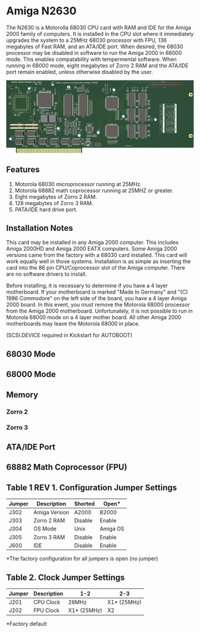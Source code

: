 # Amiga N2630
The N2630 is a Motorolla 68030 CPU card with RAM and IDE for the Amiga 2000 family of computers. It is installed in the CPU slot where it immediately upgrades the system to a 25MHz 68030 processor with FPU, 136 megabytes of Fast RAM, and an ATA/IDE port. When desired, the 68030 processor may be disabled in software to run the Amiga 2000 in 68000 mode. This enables compatability with tempermental software. When running in 68000 mode, eight megabytes of Zorro 2 RAM and the ATA/IDE port remain enabled, unless otherwise disabled by the user.

<img src="/Images/N2360_PCB_R1.png" width="750">

## Features
1. Motorola 68030 microprocessor running at 25MHz.
2. Motorola 68882 math coprocessor running at 25MHZ or greater.
3. Eight megabytes of Zorro 2 RAM.
4. 128 megabytes of Zorro 3 RAM.
5. PATA/IDE hard drive port.

## Installation Notes
This card may be installed in any Amiga 2000 computer. This includes Amiga 2000HD and Amiga 2000 EATX computers. Some Amiga 2000 versions came from the factory with a 68030 card installed. This card will work equally well in those systems. Installation is as simple as inserting the card into the 86 pin CPU/Coprocessor slot of the Amiga computer. There are no software drivers to install.  

Before installing, it is necessary to determine if you have a 4 layer motherboard. If your motherboard is marked "Made In Germany" and "(C) 1986 Commodore" on the left side of the board, you have a 4 layer Amiga 2000 board. In this event, you must remove the Motorola 68000 processor from the Amiga 2000 motherboard. Unfortunately, it is not possible to run in Motorola 68000 mode on a 4 layer mother board. All other Amiga 2000 motherboards may leave the Motorola 68000 in place.

(SCSI.DEVICE required in Kickstart for AUTOBOOT)


## 68030 Mode

## 68000 Mode

## Memory
### Zorro 2
### Zorro 3

## ATA/IDE Port

## 68882 Math Coprocessor (FPU)


## Table 1 REV 1. Configuration Jumper Settings
Jumper|Description|Shorted|Open*
-|-|-|-
J302|Amiga Version|A2000|B2000
J303|Zorro 2 RAM|Disable|Enable
J304|OS Mode|Unix|Amiga OS
J305|Zorro 3 RAM|Disable|Enable
J600|IDE|Disable|Enable

*The factory configuration for all jumpers is open (no jumper)

## Table 2. Clock Jumper Settings
Jumper|Description|1-2|2-3
-|-|-|-
J201|CPU Clock|28MHz|X1* (25MHz)
J202|FPU Clock|X1* (25MHz)|X2

*Factory default
